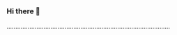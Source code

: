 ### Hi there 👋

.............................................................................................